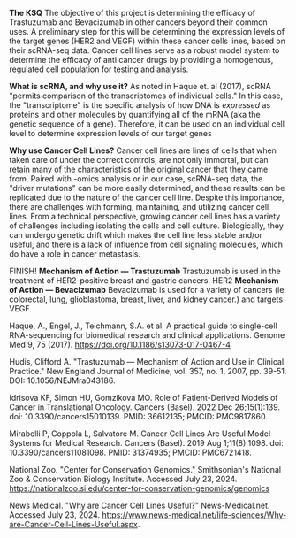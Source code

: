 **The KSQ**
The objective of this project is determining the efficacy of Trastuzumab and Bevacizumab in other cancers beyond their common uses. A preliminary step for this will be determining the expression levels of the target genes (HER2 and VEGF) within these cancer cells lines, based on their scRNA-seq data. Cancer cell lines serve as a robust model system to determine the efficacy of anti cancer drugs by providing a homogenous, regulated cell population for testing and analysis. 

**What is scRNA, and why use it?**
As noted in Haque et. al (2017), scRNA "permits comparison of the transcriptomes of individual cells." In this case, the "transcriptome" is the specific analysis of how DNA is _expressed_ as proteins and other molecules by quantifying all of the mRNA (aka the genetic sequence of a gene). Therefore, it can be used on an individual cell level to determine expression levels of our target genes 

**Why use Cancer Cell Lines?**
Cancer cell lines are lines of cells that when taken care of under the correct controls, are not only immortal, but can retain many of the characteristics of the original cancer that they came from. Paired with -omics analysis or in our case, scRNA-seq data, the "driver mutations" can be more easily determined, and these results can be replicated due to the nature of the cancer cell line. Despite this importance, there are challenges with forming, maintaining, and utilizing cancer cell lines. From a technical perspective, growing cancer cell lines has a variety of challenges including isolating the cells and cell culture. Biologically, they can undergo genetic drift which makes the cell line less stable and/or useful, and there is a lack of influence from cell signaling molecules, which do have a role in cancer metastasis.

FINISH!
**Mechanism of Action — Trastuzumab**
Trastuzumab is used in the treatment of HER2-positive breast and gastric cancers. HER2 
**Mechanism of Action — Bevacizumab**
Bevacizumab is used for a variety of cancers (ie: colorectal, lung, glioblastoma, breast, liver, and kidney cancer.) and targets VEGF.

Haque, A., Engel, J., Teichmann, S.A. et al. A practical guide to single-cell RNA-sequencing for biomedical research and clinical applications. Genome Med 9, 75 (2017). https://doi.org/10.1186/s13073-017-0467-4

Hudis, Clifford A. "Trastuzumab — Mechanism of Action and Use in Clinical Practice." New England Journal of Medicine, vol. 357, no. 1, 2007, pp. 39-51. DOI: 10.1056/NEJMra043186.

Idrisova KF, Simon HU, Gomzikova MO. Role of Patient-Derived Models of Cancer in Translational Oncology. Cancers (Basel). 2022 Dec 26;15(1):139. doi: 10.3390/cancers15010139. PMID: 36612135; PMCID: PMC9817860.

Mirabelli P, Coppola L, Salvatore M. Cancer Cell Lines Are Useful Model Systems for Medical Research. Cancers (Basel). 2019 Aug 1;11(8):1098. doi: 10.3390/cancers11081098. PMID: 31374935; PMCID: PMC6721418.

National Zoo. "Center for Conservation Genomics." Smithsonian's National Zoo & Conservation Biology Institute. Accessed July 23, 2024. https://nationalzoo.si.edu/center-for-conservation-genomics/genomics

News Medical. "Why are Cancer Cell Lines Useful?" News-Medical.net. Accessed July 23, 2024. https://www.news-medical.net/life-sciences/Why-are-Cancer-Cell-Lines-Useful.aspx.







